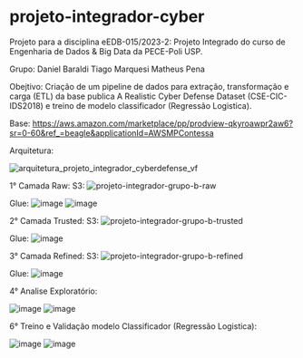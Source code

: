 # projeto-integrador-cyber
Projeto para a disciplina eEDB-015/2023-2: Projeto Integrado do curso de Engenharia de Dados &amp; Big Data da PECE-Poli USP.

Grupo:
Daniel Baraldi
Tiago Marquesi
Matheus Pena

Obejtivo:
Criação de um pipeline de dados para extração, transformação e carga (ETL) da base publica A Realistic Cyber Defense Dataset (CSE-CIC-IDS2018) e treino de modelo classificador (Regressão Logistica). 

Base: https://aws.amazon.com/marketplace/pp/prodview-qkyroawpr2aw6?sr=0-60&ref_=beagle&applicationId=AWSMPContessa

Arquitetura:

![arquitetura_projeto_integrador_cyberdefense_vf](https://github.com/matheusnpena/projeto-integrador-cyber/assets/60858939/ed66b809-c25b-4620-8823-bdc689a35aa0)

1° Camada Raw:
S3:
![projeto-integrador-grupo-b-raw](https://github.com/matheusnpena/projeto-integrador-cyber/assets/60858939/42fce20c-8452-43a9-ab2d-69a6307f83d7)

Glue:
![image](https://github.com/matheusnpena/projeto-integrador-cyber/assets/60858939/de5504cf-ab31-4577-b8b7-07d922bfd756)
![image](https://github.com/matheusnpena/projeto-integrador-cyber/assets/60858939/103192a6-ee19-4d01-a1b1-aedc3d0c81e5)

2° Camada Trusted:
S3:
![projeto-integrador-grupo-b-trusted](https://github.com/matheusnpena/projeto-integrador-cyber/assets/60858939/d2f03d42-9363-47e9-9e7d-0e00abb39202)

Glue:
![image](https://github.com/matheusnpena/projeto-integrador-cyber/assets/60858939/5e8a631e-4d46-444b-b776-45e6fa50ab6c)

3° Camada Refined:
S3:
![projeto-integrador-grupo-b-refined](https://github.com/matheusnpena/projeto-integrador-cyber/assets/60858939/740d8122-bb4d-4a13-a285-f044c6cc6130)

Glue:
![image](https://github.com/matheusnpena/projeto-integrador-cyber/assets/60858939/0d674c30-0799-4009-8609-eaa5dd1cbbaa)


4° Analise Exploratório:

![image](https://github.com/matheusnpena/projeto-integrador-cyber/assets/60858939/0e4fbf48-9f5c-4491-b2ad-ec8aff620c0a)
![image](https://github.com/matheusnpena/projeto-integrador-cyber/assets/60858939/571b0929-a08d-4a05-a1cd-fda7ce2c4559)



6° Treino e Validação modelo Classificador (Regressão Logistica):

![image](https://github.com/matheusnpena/projeto-integrador-cyber/assets/60858939/cf56158f-74a1-47af-a9ec-56cea316fc2c)
![image](https://github.com/matheusnpena/projeto-integrador-cyber/assets/60858939/47d1f68e-641c-4911-958d-9af6ac1b6893)





